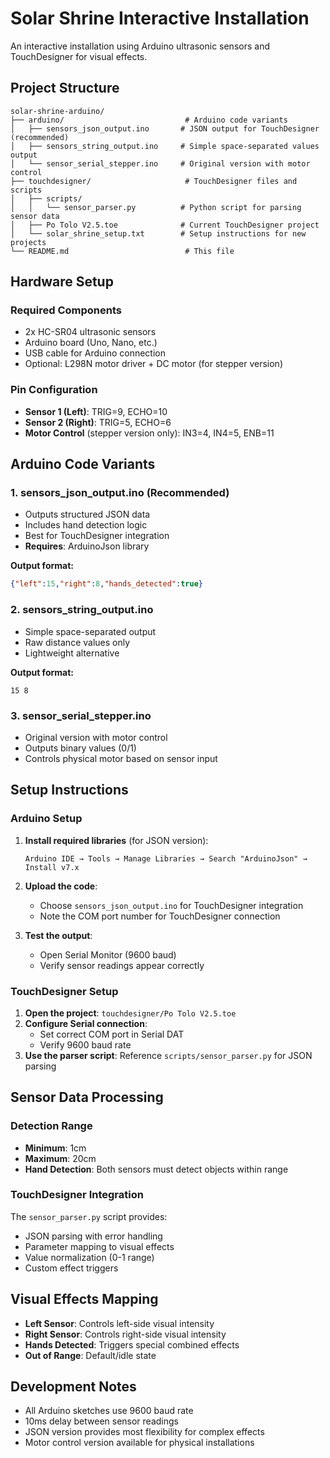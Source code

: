 # Solar Shrine Interactive Installation

An interactive installation using Arduino ultrasonic sensors and TouchDesigner for visual effects.

## Project Structure

```
solar-shrine-arduino/
├── arduino/                           # Arduino code variants
│   ├── sensors_json_output.ino       # JSON output for TouchDesigner (recommended)
│   ├── sensors_string_output.ino     # Simple space-separated values output
│   └── sensor_serial_stepper.ino     # Original version with motor control
├── touchdesigner/                     # TouchDesigner files and scripts
│   ├── scripts/
│   │   └── sensor_parser.py          # Python script for parsing sensor data
│   ├── Po Tolo V2.5.toe              # Current TouchDesigner project
│   └── solar_shrine_setup.txt        # Setup instructions for new projects
└── README.md                          # This file
```

## Hardware Setup

### Required Components
- 2x HC-SR04 ultrasonic sensors
- Arduino board (Uno, Nano, etc.)
- USB cable for Arduino connection
- Optional: L298N motor driver + DC motor (for stepper version)

### Pin Configuration
- **Sensor 1 (Left)**: TRIG=9, ECHO=10
- **Sensor 2 (Right)**: TRIG=5, ECHO=6
- **Motor Control** (stepper version only): IN3=4, IN4=5, ENB=11

## Arduino Code Variants

### 1. sensors_json_output.ino (Recommended)
- Outputs structured JSON data
- Includes hand detection logic
- Best for TouchDesigner integration
- **Requires**: ArduinoJson library

**Output format:**
```json
{"left":15,"right":8,"hands_detected":true}
```

### 2. sensors_string_output.ino
- Simple space-separated output
- Raw distance values only
- Lightweight alternative

**Output format:**
```
15 8
```

### 3. sensor_serial_stepper.ino
- Original version with motor control
- Outputs binary values (0/1)
- Controls physical motor based on sensor input

## Setup Instructions

### Arduino Setup
1. **Install required libraries** (for JSON version):
   ```
   Arduino IDE → Tools → Manage Libraries → Search "ArduinoJson" → Install v7.x
   ```

2. **Upload the code**:
   - Choose `sensors_json_output.ino` for TouchDesigner integration
   - Note the COM port number for TouchDesigner connection

3. **Test the output**:
   - Open Serial Monitor (9600 baud)
   - Verify sensor readings appear correctly

### TouchDesigner Setup
1. **Open the project**: `touchdesigner/Po Tolo V2.5.toe`
2. **Configure Serial connection**:
   - Set correct COM port in Serial DAT
   - Verify 9600 baud rate
3. **Use the parser script**: Reference `scripts/sensor_parser.py` for JSON parsing

## Sensor Data Processing

### Detection Range
- **Minimum**: 1cm
- **Maximum**: 20cm
- **Hand Detection**: Both sensors must detect objects within range

### TouchDesigner Integration
The `sensor_parser.py` script provides:
- JSON parsing with error handling
- Parameter mapping to visual effects
- Value normalization (0-1 range)
- Custom effect triggers

## Visual Effects Mapping
- **Left Sensor**: Controls left-side visual intensity
- **Right Sensor**: Controls right-side visual intensity  
- **Hands Detected**: Triggers special combined effects
- **Out of Range**: Default/idle state

## Development Notes
- All Arduino sketches use 9600 baud rate
- 10ms delay between sensor readings
- JSON version provides most flexibility for complex effects
- Motor control version available for physical installations 